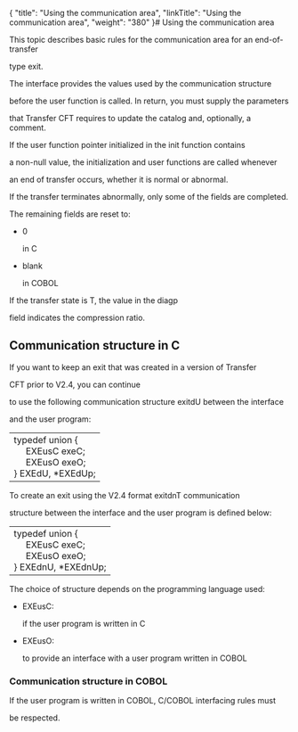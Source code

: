 {
    "title": "Using the communication area",
    "linkTitle": "Using the communication area",
    "weight": "380"
}# <span id="Title"></span><span id="Using_the_communication_area__End_of_transfer_exit"></span>Using the communication area

<span id="Communication_area_structure__End_of_transfer_exit"></span>This topic describes basic rules for the communication area for an end-of-transfer
type exit.

The interface provides the values used by the communication structure
before the user function is called. In return, you must supply the parameters
that Transfer CFT requires to update the catalog and, optionally, a comment.

If the user function pointer initialized in the init function contains
a non-null value, the initialization and user functions are called whenever
an end of transfer occurs, whether it is normal or abnormal.

If the transfer terminates abnormally, only some of the fields are completed.
The remaining fields are reset to:

-   0
    in C
-   blank
    in COBOL

If the transfer state is T, the value in the diagp
field indicates the compression ratio.

## <span id="Communication_structure_in_C_language"></span>Communication structure in C

If you want to keep an exit that was created in a version of Transfer
CFT prior to V2.4, you can continue
to use the following communication structure exitdU between the interface
and the user program:

<table cellspacing="0">
   <col/>
   <tbody>
      <tr>
         <td>typedef union {<br/>     EXEusC exeC;<br/>     EXEusO exeO;<br/>} EXEdU, *EXEdUp;         </td>
      </tr>
   </tbody>
</table>

To create an exit using the V2.4 format exitdnT communication
structure between the interface and the user program is defined below:

<table cellspacing="0">
   <col/>
   <tbody>
      <tr>
         <td>typedef union {<br/>     EXEusC exeC;<br/>     EXEusO exeO;<br/>} EXEdnU, *EXEdnUp;         </td>
      </tr>
   </tbody>
</table>

The choice of structure depends on the programming language used:

-   EXEusC:
    if the user program is written in C
-   EXEusO:
    to provide an interface with a user program written in COBOL

### <span id="Communication_structure_in_COBOL"></span>Communication structure in COBOL

If the user program is written in COBOL, C/COBOL interfacing rules must
be respected.
